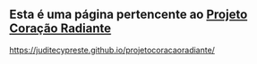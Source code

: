 ## Esta é uma página pertencente ao [Projeto Coração Radiante](https://medium.com/coração-radiante)

https://juditecypreste.github.io/projetocoracaoradiante/
